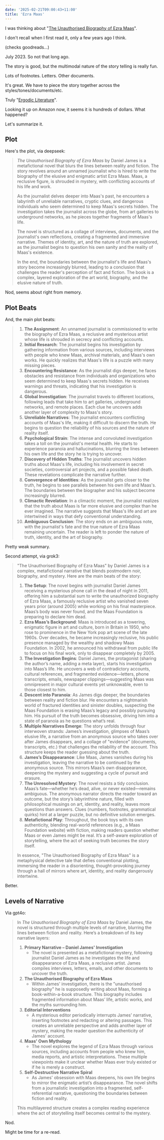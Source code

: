 ```yaml
---
date: '2025-02-21T09:00:43+11:00'
title: 'Ezra Maas'
---
```


I was thinking about "[The Unauthorised Biography of Ezra Maas](https://www.goodreads.com/book/show/59844751-the-unauthorised-biography-of-ezra-maas)".

I don't recall when I first read it, only a few years ago I think.

(checks goodreads...)

July 2023. So not that long ago.

The story is good, but the multimodal nature of the story telling is really fun.

Lots of footnotes. Letters. Other documents.

It's great. We have to piece the story together across the styles/tones/documents/etc.

Truly "[Ergodic Literature](https://en.wikipedia.org/wiki/Ergodic_literature)".

Looking it up on Amazon now, it seems it is hundreds of dollars. What happened?

Let's summarize it.

## Plot

Here's the plot, via deepseek:

> *The Unauthorised Biography of Ezra Maas* by Daniel James is a metafictional novel that blurs the lines between reality and fiction. The story revolves around an unnamed journalist who is hired to write the biography of the elusive and enigmatic artist Ezra Maas. Maas, a reclusive figure, is shrouded in mystery, with conflicting accounts of his life and work.
>
> As the journalist delves deeper into Maas's past, he encounters a labyrinth of unreliable narratives, cryptic clues, and dangerous individuals who seem determined to keep Maas's secrets hidden. The investigation takes the journalist across the globe, from art galleries to underground networks, as he pieces together fragments of Maas's life.
>
> The novel is structured as a collage of interviews, documents, and the journalist's own reflections, creating a fragmented and immersive narrative. Themes of identity, art, and the nature of truth are explored, as the journalist begins to question his own sanity and the reality of Maas's existence.
>
> In the end, the boundaries between the journalist's life and Maas's story become increasingly blurred, leading to a conclusion that challenges the reader's perception of fact and fiction. The book is a complex, layered exploration of the art world, biography, and the elusive nature of truth.

Nod, seems about right from memory.

## Plot Beats

And, the main plot beats:

> 1. **The Assignment**: An unnamed journalist is commissioned to write the biography of Ezra Maas, a reclusive and mysterious artist whose life is shrouded in secrecy and conflicting accounts.
> 2. **Initial Research**: The journalist begins his investigation by gathering information from various sources, including interviews with people who knew Maas, archival materials, and Maas's own works. He quickly realizes that Maas's life is a puzzle with many missing pieces.
> 3. **Encountering Resistance**: As the journalist digs deeper, he faces obstacles and resistance from individuals and organizations who seem determined to keep Maas's secrets hidden. He receives warnings and threats, indicating that his investigation is dangerous.
> 4. **Global Investigation**: The journalist travels to different locations, following leads that take him to art galleries, underground networks, and remote places. Each clue he uncovers adds another layer of complexity to Maas's story.
> 5. **Unreliable Narratives**: The journalist encounters conflicting accounts of Maas's life, making it difficult to discern the truth. He begins to question the reliability of his sources and the nature of reality itself.
> 6. **Psychological Strain**: The intense and convoluted investigation takes a toll on the journalist's mental health. He starts to experience paranoia and hallucinations, blurring the lines between his own life and the story he is trying to uncover.
> 7. **Discovery of Hidden Truths**: The journalist uncovers hidden truths about Maas's life, including his involvement in secret societies, controversial art projects, and a possible faked death. These revelations complicate the narrative further.
> 8. **Convergence of Identities**: As the journalist gets closer to the truth, he begins to see parallels between his own life and Maas's. The boundaries between the biographer and his subject become increasingly blurred.
> 9. **Climactic Revelation**: In a climactic moment, the journalist realizes that the truth about Maas is far more elusive and complex than he ever imagined. The narrative suggests that Maas's life and art are intertwined in ways that defy conventional understanding.
> 10. **Ambiguous Conclusion**: The story ends on an ambiguous note, with the journalist's fate and the true nature of Ezra Maas remaining uncertain. The reader is left to ponder the nature of truth, identity, and the art of biography.

Pretty weak summary.

Second attempt, via grok3:

> "The Unauthorised Biography of Ezra Maas" by Daniel James is a complex, metafictional narrative that blends postmodern noir, biography, and mystery. Here are the main beats of the story:
>
> 1. **The Setup**: The novel begins with journalist Daniel James receiving a mysterious phone call in the dead of night in 2011, offering him a substantial sum to write the unauthorized biography of Ezra Maas, a famously reclusive artist who vanished seven years prior (around 2005) while working on his final masterpiece. Maas’s body was never found, and the Maas Foundation is preparing to declare him dead.
> 2. **Ezra Maas’s Background**: Maas is introduced as a towering, enigmatic figure in art and culture, born in Britain in 1950, who rose to prominence in the New York pop art scene of the late 1960s. Over decades, he became increasingly reclusive, his public presence managed by the wealthy and shadowy Maas Foundation. In 2002, he announced his withdrawal from public life to focus on his final work, only to disappear completely by 2005.
> 3. **The Investigation Begins**: Daniel James, the protagonist (sharing the author’s name, adding a meta layer), starts his investigation into Maas’s life. He uncovers a web of contradictory accounts, cultural references, and fragmented evidence—letters, phone transcripts, emails, newspaper clippings—suggesting Maas was omnipresent in major cultural events yet unknowable, even to those closest to him.
> 4. **Descent into Paranoia**: As James digs deeper, the boundaries between reality and fiction blur. He encounters a nightmarish world of fractured identities and sinister doubles, suspecting the Maas Foundation is erasing Maas’s legacy and possibly pursuing him. His pursuit of the truth becomes obsessive, driving him into a state of paranoia as he questions what’s real.
> 5. **Multiple Narratives Emerge**: The story unfolds through four interwoven strands: James’s investigation, glimpses of Maas’s elusive life, a narrative from an anonymous source who takes over after James disappears, and a collage of "evidence" (documents, transcripts, etc.) that challenges the reliability of the account. This structure keeps the reader guessing about the truth.
> 6. **James’s Disappearance**: Like Maas, James vanishes during his investigation, leaving the narrative to be continued by the anonymous source. This mirrors Maas’s own disappearance, deepening the mystery and suggesting a cycle of pursuit and erasure.
> 7. **The Unresolved Mystery**: The novel resists a tidy conclusion. Maas’s fate—whether he’s dead, alive, or never existed—remains ambiguous. The anonymous narrator directs the reader toward an outcome, but the story’s labyrinthine nature, filled with philosophical musings on art, identity, and reality, leaves more questions than answers. Clues (numbers, footnotes, grammatical quirks) hint at a larger puzzle, but no definitive solution emerges.
> 8. **Metafictional Play**: Throughout, the book toys with its own authenticity, blending real-world references (e.g., a Maas Foundation website) with fiction, making readers question whether Maas or even James might be real. It’s a self-aware exploration of storytelling, where the act of seeking truth becomes the story itself.
>
> In essence, "The Unauthorised Biography of Ezra Maas" is a metaphysical detective tale that defies conventional plotting, immersing the reader in a disorienting, thought-provoking journey through a hall of mirrors where art, identity, and reality dangerously intertwine.

Better.

## Levels of Narrative

Via gpt4o:

> In *The Unauthorised Biography of Ezra Maas* by Daniel James, the novel is structured through multiple levels of narrative, blurring the lines between fiction and reality. Here’s a breakdown of its key narrative layers:
>
> 1. **Primary Narrative – Daniel James' Investigation**
>    - The novel is presented as a metafictional mystery, following journalist Daniel James as he investigates the life and disappearance of Ezra Maas, a reclusive artist. James compiles interviews, letters, emails, and other documents to uncover the truth.
> 2. **The Unauthorised Biography of Ezra Maas**
>    - Within James' investigation, there is the "unauthorised biography" he is supposedly writing about Maas, forming a book-within-a-book structure. This biography includes fragmented information about Maas’ life, artistic works, and the myths surrounding him.
> 3. **Editorial Interventions**
>    - A mysterious editor periodically interrupts James’ narrative, inserting footnotes and redacting or altering passages. This creates an unreliable perspective and adds another layer of mystery, making the reader question the authenticity of James' account.
> 4. **Maas' Own Mythology**
>    - The novel explores the legend of Ezra Maas through various sources, including accounts from people who knew him, media reports, and artistic interpretations. These multiple viewpoints make it unclear whether Maas ever truly existed or if he is merely a construct.
> 5. **Self-Destructive Narrative Spiral**
>    - As James' obsession with Maas deepens, his own life begins to mirror the enigmatic artist’s disappearance. The novel shifts from a journalistic investigation into a fragmented, self-referential narrative, questioning the boundaries between fiction and reality.
>
> This multilayered structure creates a complex reading experience where the act of storytelling itself becomes central to the mystery.

Nod.

Might be time for a re-read.